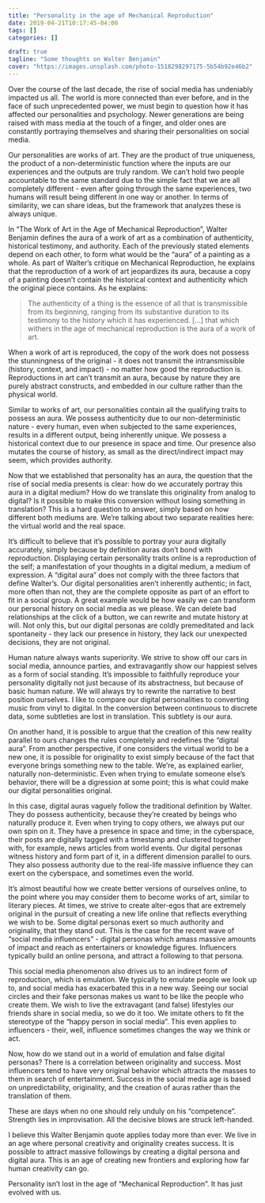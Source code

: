 ```yaml
---
title: "Personality in the age of Mechanical Reproduction"
date: 2019-04-21T10:17:45-04:00
tags: []
categories: []

draft: true
tagline: "Some thoughts on Walter Benjamin"
cover: "https://images.unsplash.com/photo-1518298297175-5b54b92e46b2"
---
```


Over the course of the last decade, the rise of social media has undeniably impacted us all. The world is more connected than ever before, and in the face of such unprecedented power, we must begin to question how it has affected our personalities and psychology. Newer generations are being raised with mass media at the touch of a finger, and older ones are constantly portraying themselves and sharing their personalities on social media. 

Our personalities are works of art. They are the product of true uniqueness, the product of a non-deterministic function where the inputs are our experiences and the outputs are truly random. We can’t hold two people accountable to the same standard due to the simple fact that we are all completely different - even after going through the same experiences, two humans will result being different in one way or another. In terms of similarity, we can share ideas, but the framework that analyzes these is always unique.

In “The Work of Art in the Age of Mechanical Reproduction”, Walter Benjamin defines the aura of a work of art as a combination of authenticity, historical testimony, and authority. Each of the previously stated elements depend on each other, to form what would be the “aura” of a painting as a whole. As part of Walter’s critique on Mechanical Reproduction, he explains that the reproduction of a work of art jeopardizes its aura, because a copy of a painting doesn’t contain the historical context and authenticity which the original piece contains. As he explains:

> The authenticity of a thing is the essence of all that is transmissible from its beginning, ranging from its substantive duration to its testimony to the history which it has experienced. [...] that which withers in the age of mechanical reproduction is the aura of a work of art.

When a work of art is reproduced, the copy of the work does not possess the stunningness of the original - it does not transmit the intransmissible (history, context, and impact) - no matter how good the reproduction is. Reproductions in art can’t transmit an aura, because by nature they are purely abstract constructs, and embedded in our culture rather than the physical world.

Similar to works of art, our personalities contain all the qualifying traits to possess an aura. We possess authenticity due to our non-deterministic nature - every human, even when subjected to the same experiences, results in a different output, being inherently unique. We possess a historical context due to our presence in space and time. Our presence also mutates the course of history, as small as the direct/indirect impact may seem, which provides authority. 

Now that we established that personality has an aura, the question that the rise of social media presents is clear: how do we accurately portray this aura in a digital medium? How do we translate this originality from analog to digital? Is it possible to make this conversion without losing something in translation? This is a hard question to answer, simply based on how different both mediums are. We’re talking about two separate realities here: the virtual world and the real space. 

It’s difficult to believe that it’s possible to portray your aura digitally accurately, simply because by definition auras don’t bond with reproduction. Displaying certain personality traits online is a reproduction of the self; a manifestation of your thoughts in a digital medium, a medium of expression. A “digital aura” does not comply with the three factors that define Walter’s. Our digital personalities aren’t inherently authentic; in fact, more often than not, they are the complete opposite as part of an effort to fit in a social group. A great example would be how easily we can transform our personal history on social media as we please. We can delete bad relationships at the click of a button, we can rewrite and mutate history at will. Not only this, but our digital personas are coldly premeditated and lack spontaneity - they lack our presence in history, they lack our unexpected decisions, they are not original.

Human nature always wants superiority. We strive to show off our cars in social media, announce parties, and extravagantly show our happiest selves as a form of social standing. It’s impossible to faithfully reproduce your personality digitally not just because of its abstractness, but because of basic human nature. We will always try to rewrite the narrative to best position ourselves. I like to compare our digital personalities to converting music from vinyl to digital. In the conversion between continuous to discrete data, some subtleties are lost in translation. This subtlety is our aura.

On another hand, it is possible to argue that the creation of this new reality parallel to ours changes the rules completely and redefines the “digital aura”. From another perspective, if one considers the virtual world to be a new one, it is possible for originality to exist simply because of the fact that everyone brings something new to the table. We’re, as explained earlier, naturally non-deterministic. Even when trying to emulate someone else’s behavior, there will be a digression at some point; this is what could make our digital personalities original. 

In this case, digital auras vaguely follow the traditional definition by Walter. They do possess authenticity, because they’re created by beings who naturally produce it. Even when trying to copy others, we always put our own spin on it. They have a presence in space and time; in the cyberspace, their posts are digitally tagged with a timestamp and clustered together with, for example, news articles from world events. Our digital personas witness history and form part of it, in a different dimension parallel to ours. They also possess authority due to the real-life massive influence they can exert on the cyberspace, and sometimes even the world. 

It’s almost beautiful how we create better versions of ourselves online, to the point where you may consider them to become works of art, similar to literary pieces. At times, we strive to create alter-egos that are extremely original in the pursuit of creating a new life online that reflects everything we wish to be. Some digital personas exert so much authority and originality, that they stand out. This is the case for the recent wave of “social media influencers” - digital personas which amass massive amounts of impact and reach as entertainers or knowledge figures. Influencers typically build an online persona, and attract a following to that persona. 

This social media phenomenon also drives us to an indirect form of reproduction, which is emulation. We typically to emulate people we look up to, and social media has exacerbated this in a new way. Seeing our social circles and their fake personas makes us want to be like the people who create them. We wish to live the extravagant (and false) lifestyles our friends share in social media, so we do it too. We imitate others to fit the stereotype of the “happy person in social media”. This even applies to influencers - their, well, influence sometimes changes the way we think or act.

Now, how do we stand out in a world of emulation and false digital personas? There is a correlation between originality and success. Most influencers tend to have very original behavior which attracts the masses to them in search of entertainment. Success in the social media age is based on unpredictability, originality, and the creation of auras rather than the translation of them.

These are days when no one should rely unduly on his “competence”. Strength lies in improvisation. All the decisive blows are struck left-handed.

I believe this Walter Benjamin quote applies today more than ever. We live in an age where personal creativity and originality creates success. It is possible to attract massive followings by creating a digital persona and digital aura. This is an age of creating new frontiers and exploring how far human creativity can go.

Personality isn’t lost in the age of “Mechanical Reproduction”. It has just evolved with us.
